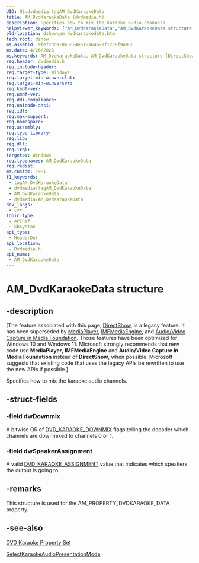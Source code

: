 ```yaml
---
UID: NS:dvdmedia.tagAM_DvdKaraokeData
title: AM_DvdKaraokeData (dvdmedia.h)
description: Specifies how to mix the karaoke audio channels.
helpviewer_keywords: ["AM_DvdKaraokeData","AM_DvdKaraokeData structure [DirectShow]","dshow.am_dvdkaraokedata","dvdmedia/AM_DvdKaraokeData"]
old-location: dshow\am_dvdkaraokedata.htm
tech.root: dshow
ms.assetid: 9fef2dd9-0a56-4e51-a64b-7f12c8f9a966
ms.date: 4/26/2023
ms.keywords: AM_DvdKaraokeData, AM_DvdKaraokeData structure [DirectShow], dshow.am_dvdkaraokedata, dvdmedia/AM_DvdKaraokeData
req.header: dvdmedia.h
req.include-header: 
req.target-type: Windows
req.target-min-winverclnt: 
req.target-min-winversvr: 
req.kmdf-ver: 
req.umdf-ver: 
req.ddi-compliance: 
req.unicode-ansi: 
req.idl: 
req.max-support: 
req.namespace: 
req.assembly: 
req.type-library: 
req.lib: 
req.dll: 
req.irql: 
targetos: Windows
req.typenames: AM_DvdKaraokeData
req.redist: 
ms.custom: 19H1
f1_keywords:
 - tagAM_DvdKaraokeData
 - dvdmedia/tagAM_DvdKaraokeData
 - AM_DvdKaraokeData
 - dvdmedia/AM_DvdKaraokeData
dev_langs:
 - c++
topic_type:
 - APIRef
 - kbSyntax
api_type:
 - HeaderDef
api_location:
 - Dvdmedia.h
api_name:
 - AM_DvdKaraokeData
---
```


# AM_DvdKaraokeData structure


## -description

\[The feature associated with this page, [DirectShow](/windows/win32/directshow/directshow), is a legacy feature. It has been superseded by [MediaPlayer](/uwp/api/Windows.Media.Playback.MediaPlayer), [IMFMediaEngine](/windows/win32/api/mfmediaengine/nn-mfmediaengine-imfmediaengine), and [Audio/Video Capture in Media Foundation](windows/win32/medfound/audio-video-capture-in-media-foundation). Those features have been optimized for Windows 10 and Windows 11. Microsoft strongly recommends that new code use **MediaPlayer**, **IMFMediaEngine** and **Audio/Video Capture in Media Foundation** instead of **DirectShow**, when possible. Microsoft suggests that existing code that uses the legacy APIs be rewritten to use the new APIs if possible.\]

Specifies how to mix the karaoke audio channels.

## -struct-fields

### -field dwDownmix

A bitwise OR of <a href="/windows/win32/api/strmif/ne-strmif-dvd_karaoke_downmix">DVD_KARAOKE_DOWNMIX</a> flags telling the decoder which channels are downmixed to channels 0 or 1.

### -field dwSpeakerAssignment

A valid <a href="/windows/win32/api/strmif/ne-strmif-dvd_karaoke_assignment">DVD_KARAOKE_ASSIGNMENT</a> value that indicates which speakers the output is going to.

## -remarks

This structure is used for the AM_PROPERTY_DVDKARAOKE_DATA property.

## -see-also

<a href="/windows/desktop/DirectShow/dvd-karaoke-property-set">DVD Karaoke Property Set</a>



<a href="/windows/desktop/api/strmif/nf-strmif-idvdcontrol2-selectkaraokeaudiopresentationmode">SelectKaraokeAudioPresentationMode</a>